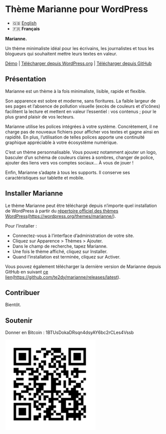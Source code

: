 # Thème Marianne pour WordPress

- 🇬🇧 [English](/.github/README.md)
- 🇫🇷 **Français**

**Marianne.**

Un thème minimaliste idéal pour les écrivains, les journalistes et tous les blogueurs qui souhaitent mettre leurs textes en valeur.

[Démo](https://chezteddy.fr) | [Télécharger depuis WordPress.org](https://fr.wordpress.org/themes/marianne/) | [Télécharger depuis GitHub](https://github.com/te2dy/marianne/releases/latest)

## Présentation

Marianne est un thème à la fois minimaliste, lisible, rapide et flexible.

Son apparence est sobre et moderne, sans fioritures. La faible largeur de ses pages et l’absence de pollution visuelle (excès de couleurs et d’icônes) facilitent la lecture et mettent en valeur l’essentiel : vos contenus ; pour le plus grand plaisir de vos lecteurs.

Marianne utilise les polices intégrées à votre système. Concrètement, il ne charge pas de nouveaux fichiers pour afficher vos textes et gagne ainsi en rapidité. En plus, l’utilisation de telles polices apporte une continuité graphique appréciable à votre écosystème numérique.

C’est un thème personnalisable. Vous pouvez notamment ajouter un logo, basculer d’un schéma de couleurs claires à sombres, changer de police, ajouter des liens vers vos comptes sociaux… À vous de jouer !

Enfin, Marianne s’adapte à tous les supports. Il conserve ses caractéristiques sur tablette et mobile.

## Installer Marianne

Le thème Marianne peut être téléchargé depuis n’importe quel installation de WordPress à partir du [répertoire officiel des thèmes WordPress](#)(https://wordpress.org/themes/marianne/).

Pour l’installer :
- Connectez-vous à l’interface d’administration de votre site.
- Cliquez sur Apparence \> Thèmes \> Ajouter.
- Dans le champ de recherche, tapez Marianne.
- Une fois le thème affiché, cliquez sur Installer.
- Quand l’installation est terminée, cliquez sur Activer.

Vous pouvez également télécharger la dernière version de Marianne depuis GitHub en suivant [ce lien](#)(https://github.com/te2dy/marianne/releases/latest).

## Contribuer

Bientôt.

## Soutenir

Donner en Bitcoin : 1BTUsDokaDRsqn4dsyAY6bc2rCLes4Vssb

![Code QR Bitcoin](/.github/btc-qr-code.png)
